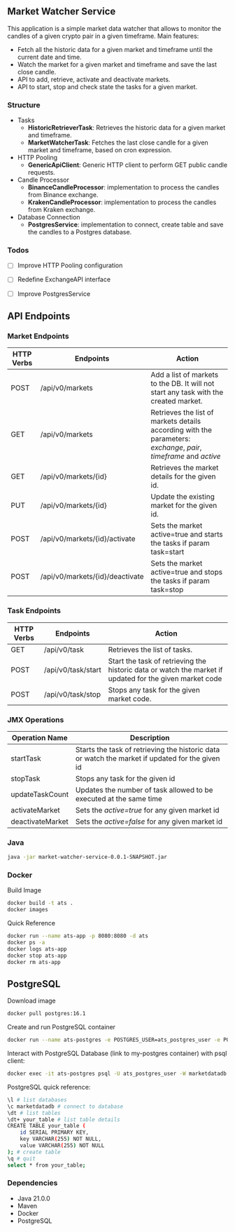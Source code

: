 ## Market Watcher Service
This application is a simple market data watcher that allows to monitor the candles of a given crypto pair in a given timeframe.
Main features:
 - Fetch all the historic data for a given market and timeframe until the current date and time.
 - Watch the market for a given market and timeframe and save the last close candle.
 - API to add, retrieve, activate and deactivate markets.
 - API to start, stop and check state the tasks for a given market.


### Structure
- Tasks
  - **HistoricRetrieverTask**: Retrieves the historic data for a given market and timeframe.
  - **MarketWatcherTask**: Fetches the last close candle for a given market and timeframe, based on cron expression.
- HTTP Pooling
  - **GenericApiClient**: Generic HTTP client to perform GET public candle requests.
- Candle Processor
  - **BinanceCandleProcessor**: implementation to process the candles from Binance exchange.
  - **KrakenCandleProcessor**: implementation to process the candles from Kraken exchange.
- Database Connection
  - **PostgresService**: implementation to connect, create table and save the candles to a Postgres database.


### Todos
- [ ] Improve HTTP Pooling configuration
- [ ] Redefine ExchangeAPI interface
- [ ] Improve PostgresService


## API Endpoints

### Market Endpoints
| HTTP Verbs | Endpoints                       | Action                                                                                                            |
|------------|---------------------------------|-------------------------------------------------------------------------------------------------------------------|
| POST       | /api/v0/markets                 | Add a list of markets to the DB. It will not start any task with the created market.                              |
| GET        | /api/v0/markets                 | Retrieves the list of markets details according with the parameters: _exchange_, _pair_, _timeframe_ and _active_ |
| GET        | /api/v0/markets/{id}            | Retrieves the market details for the given id.                                                                    |
| PUT        | /api/v0/markets/{id}            | Update the existing market for the given id.                                                                      |
| POST       | /api/v0/markets/{id}/activate   | Sets the market active=true and starts the tasks if param task=start                                              |
| POST       | /api/v0/markets/{id}/deactivate | Sets the market active=true and stops the tasks if param task=stop                                                |

### Task Endpoints
| HTTP Verbs | Endpoints          | Action                                                                                                  |
|------------|--------------------|---------------------------------------------------------------------------------------------------------|
| GET        | /api/v0/task       | Retrieves the list of tasks.                                                                            |
| POST       | /api/v0/task/start | Start the task of retrieving the historic data or watch the market if updated for the given market code |
| POST       | /api/v0/task/stop  | Stops any task for the given market code.                                                               |

### JMX Operations
| Operation Name   | Description                                                                                     |
|------------------|-------------------------------------------------------------------------------------------------|
| startTask        | Starts the task of retrieving the historic data or watch the market if updated for the given id |
| stopTask         | Stops any task for the given id                                                                 |
| updateTaskCount  | Updates the number of task allowed to be executed at the same time                              |
| activateMarket   | Sets the _active=true_ for any given market id                                                  |
| deactivateMarket | Sets the _active=false_ for any given market id                                                 |


### Java
```bash
java -jar market-watcher-service-0.0.1-SNAPSHOT.jar
```

### Docker
Build Image
```bash 
docker build -t ats .
docker images
```
Quick Reference
```bash
docker run --name ats-app -p 8080:8080 -d ats
docker ps -a
docker logs ats-app
docker stop ats-app
docker rm ats-app
```

## PostgreSQL
Download image
```bash
docker pull postgres:16.1
```
Create and run PostgreSQL container
```bash
docker run --name ats-postgres -e POSTGRES_USER=ats_postgres_user -e POSTGRES_PASSWORD=ats_postgres_pass -e POSTGRES_DB=marketdatadb -p 5432:5432 -d postgres:16.1
```
Interact with PostgreSQL Database (link to my-postgres container) with psql client:
```bash
docker exec -it ats-postgres psql -U ats_postgres_user -W marketdatadb
```
PostgreSQL quick reference:
```bash
\l # list databases
\c marketdatadb # connect to database
\dt # list tables
\dt+ your_table # list table details
CREATE TABLE your_table (
    id SERIAL PRIMARY KEY,
    key VARCHAR(255) NOT NULL,
    value VARCHAR(255) NOT NULL
); # create table
\q # quit
select * from your_table;
```

### Dependencies
- Java 21.0.0
- Maven
- Docker
- PostgreSQL
